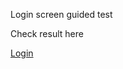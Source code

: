 Login screen guided test

Check result here

<a href="https://devndn.github.io/Login/home.html"> Login